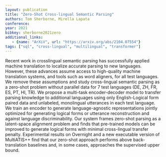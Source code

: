 ```yaml
---
layout: publication
title: "Zero-Shot Cross-lingual Semantic Parsing"
authors: Tom Sherborne, Mirella Lapata
conference:
year: 2021
bibkey: sherborne2021zero
additional_links:
   - {name: "ArXiV", url: "https://arxiv.org/abs/2104.07554"}
tags: ["sql", "cross-lingual", "multilingual", "transformer"]
---
```

Recent work in crosslingual semantic parsing has successfully applied machine translation to localize accurate parsing to new languages. However, these advances assume access to high-quality machine translation systems, and tools such as word aligners, for all test languages. We remove these assumptions and study cross-lingual semantic parsing as a zero-shot problem without parallel data for 7 test languages (DE, ZH, FR, ES, PT, HI, TR). We propose a multi-task encoder-decoder model to transfer parsing knowledge to additional languages using only English-Logical form paired data and unlabeled, monolingual utterances in each test language. We train an encoder to generate language-agnostic representations jointly optimized for generating logical forms or utterance reconstruction and against language discriminability. Our system frames zero-shot parsing as a latent-space alignment problem and finds that pre-trained models can be improved to generate logical forms with minimal cross-lingual transfer penalty. Experimental results on Overnight and a new executable version of MultiATIS++ find that our zero-shot approach performs above back-translation baselines and, in some cases, approaches the supervised upper bound.
